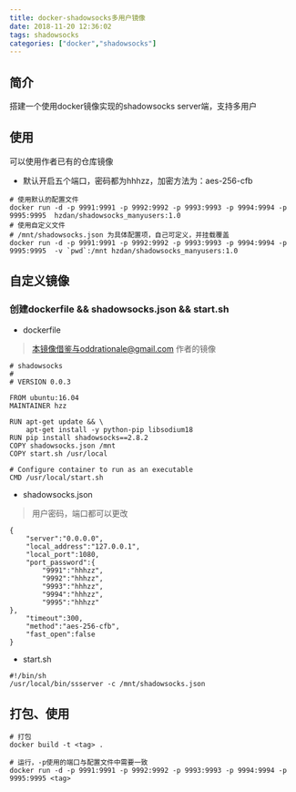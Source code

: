 ```yaml
---
title: docker-shadowsocks多用户镜像
date: 2018-11-20 12:36:02
tags: shadowsocks
categories: ["docker","shadowsocks"]
---
```


## 简介

搭建一个使用docker镜像实现的shadowsocks server端，支持多用户


## 使用

可以使用作者已有的仓库镜像

* 默认开启五个端口，密码都为hhhzz，加密方法为：aes-256-cfb

```
# 使用默认的配置文件
docker run -d -p 9991:9991 -p 9992:9992 -p 9993:9993 -p 9994:9994 -p 9995:9995  hzdan/shadowsocks_manyusers:1.0
# 使用自定义文件
# /mnt/shadowsocks.json 为具体配置项，自己可定义，并挂载覆盖
docker run -d -p 9991:9991 -p 9992:9992 -p 9993:9993 -p 9994:9994 -p 9995:9995  -v `pwd`:/mnt hzdan/shadowsocks_manyusers:1.0

```

## 自定义镜像

### 创建dockerfile && shadowsocks.json && start.sh

* dockerfile

> 本镜像借鉴与oddrationale@gmail.com 作者的镜像

```
# shadowsocks
#
# VERSION 0.0.3

FROM ubuntu:16.04
MAINTAINER hzz

RUN apt-get update && \
    apt-get install -y python-pip libsodium18
RUN pip install shadowsocks==2.8.2
COPY shadowsocks.json /mnt
COPY start.sh /usr/local

# Configure container to run as an executable
CMD /usr/local/start.sh
```

* shadowsocks.json

> 用户密码，端口都可以更改


```
{
    "server":"0.0.0.0",
    "local_address":"127.0.0.1",
    "local_port":1080,
    "port_password":{
        "9991":"hhhzz",
        "9992":"hhhzz",
        "9993":"hhhzz",
        "9994":"hhhzz",
        "9995":"hhhzz"
},
    "timeout":300,
    "method":"aes-256-cfb",
    "fast_open":false
}
```

* start.sh

```
#!/bin/sh
/usr/local/bin/ssserver -c /mnt/shadowsocks.json
```


## 打包、使用


```
# 打包
docker build -t <tag> .

# 运行，-p使用的端口与配置文件中需要一致
docker run -d -p 9991:9991 -p 9992:9992 -p 9993:9993 -p 9994:9994 -p 9995:9995 <tag>

```

